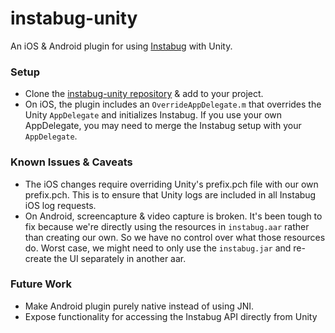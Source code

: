# instabug-unity

An iOS & Android plugin for using [Instabug](http://instabug.com) with Unity.

### Setup
* Clone the [instabug-unity repository](https://github.com/LiveLike/instabug-unity) & add to your project.
* On iOS, the plugin includes an `OverrideAppDelegate.m` that overrides the Unity `AppDelegate` and initializes Instabug. If you use your own AppDelegate, you may need to merge the Instabug setup with your `AppDelegate`.

### Known Issues & Caveats
* The iOS changes require overriding Unity's prefix.pch file with our own prefix.pch. This is to ensure that Unity logs are included in all Instabug iOS log requests.
* On Android, screencapture & video capture is broken. It's been tough to fix because we're directly using the resources in `instabug.aar` rather than creating our own. So we have no control over what those resources do. Worst case, we might need to only use the `instabug.jar` and re-create the UI separately in another aar.

### Future Work
* Make Android plugin purely native instead of using JNI.
* Expose functionality for accessing the Instabug API directly from Unity